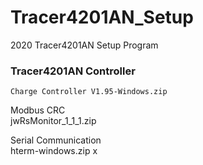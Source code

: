 # Tracer4201AN_Setup
2020 Tracer4201AN Setup Program

### Tracer4201AN Controller   
    Charge Controller V1.95-Windows.zip

 Modbus CRC   
    jwRsMonitor_1_1_1.zip

 Serial Communication   
    hterm-windows.zip
x
